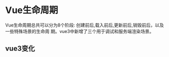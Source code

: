 # Vue生命周期

Vue生命周期总共可以分为8个阶段: 创建前后,载入前后,更新前后,销毁前后，以及一些特殊场景的生命周
期。vue3中新增了三个用于调试和服务端渲染场景。



## vue3变化